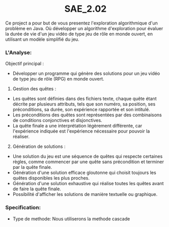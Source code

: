 <div align="center">
<h1> SAE_2.02</h1>
</div>

Ce project a pour but de vous presentez l'exploration algorithmique d'un problème en Java. 
Où  développer un algorithme d'exploration pour évaluer la durée de vie d'un jeu vidéo de type jeu de rôle en monde ouvert, en utilisant un modèle simplifié du jeu.

<h3> L'Analyse: </h3>

Objectif principal :

-  Développer un programme qui génère des solutions pour 
    un jeu vidéo de type jeu de rôle (RPG) en monde ouvert.

1) Gestion des quêtes :

- Les quêtes sont définies dans des fichiers texte, chaque quête étant décrite par plusieurs attributs, tels que son numéro, sa position, ses préconditions, sa durée, son expérience rapportée et son intitulé.
- Les préconditions des quêtes sont représentées par des combinaisons de conditions conjonctives et disjonctives.
- La quête finale a une interprétation légèrement différente, car l'expérience indiquée est l'expérience nécessaire pour pouvoir la réaliser.

2) Génération de solutions :

- Une solution du jeu est une séquence de quêtes qui respecte certaines règles, comme commencer par une quête sans précondition et terminer par la quête finale.
- Génération d'une solution efficace gloutonne qui choisit toujours les quêtes disponibles les plus proches.
- Génération d'une solution exhaustive qui réalise toutes les quêtes avant de faire la quête finale.
- Possibilité d'afficher les solutions de manière textuelle ou graphique.

<h3> Specification: </h3>

- Type de methode: Nous utiliserons la methode cascade





